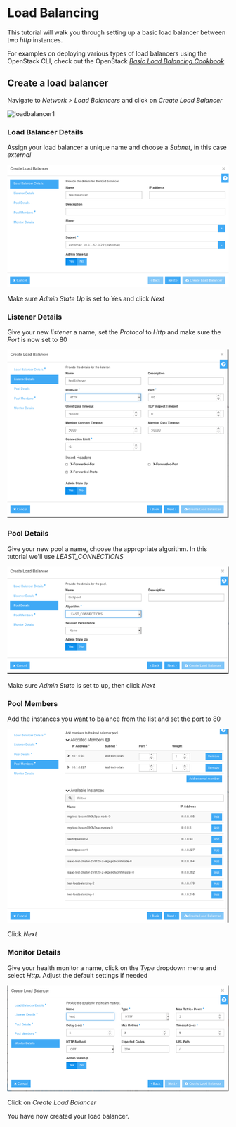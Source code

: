 # Load Balancing

This tutorial will walk you through setting up a basic load balancer between two *http* instances.

For examples on deploying various types of load balancers using the OpenStack CLI, check out the OpenStack [*Basic Load Balancing Cookbook*](https://docs.openstack.org/octavia/pike/user/guides/basic-cookbook.html)

## Create a load balancer

Navigate to *Network > Load Balancers* and click on *Create Load Balancer*

![loadbalancer1](/loadbalancer1.png)

### Load Balancer Details

Assign your load balancer a unique name and choose a *Subnet*, in this case *external*

![loadbalancer2](../images/loadbalancer2.png)

Make sure *Admin State Up* is set to Yes and click *Next*

### Listener Details

Give your new *listener* a name, set the *Protocol* to *Http* and make sure the *Port* is now set to 80

![loadbalancer3](../images/loadbalancer3.png)

### Pool Details

Give your new pool a name, choose the appropriate algorithm. In this tutorial we'll use *LEAST_CONNECTIONS*

![loadbalancer4](../images/loadbalancer4.png)

Make sure *Admin State* is set to up, then click *Next*

### Pool Members

Add the instances you want to balance from the list and set the port to 80

![loadbalancer5](../images/loadbalancer5.png)

Click *Next*

### Monitor Details

Give your health monitor a name, click on the *Type* dropdown menu and select *Http*. Adjust the default settings if needed 

![loadbalancer6](../images/loadbalancer6.png)

Click on *Create Load Balancer*

You have now created your load balancer.
